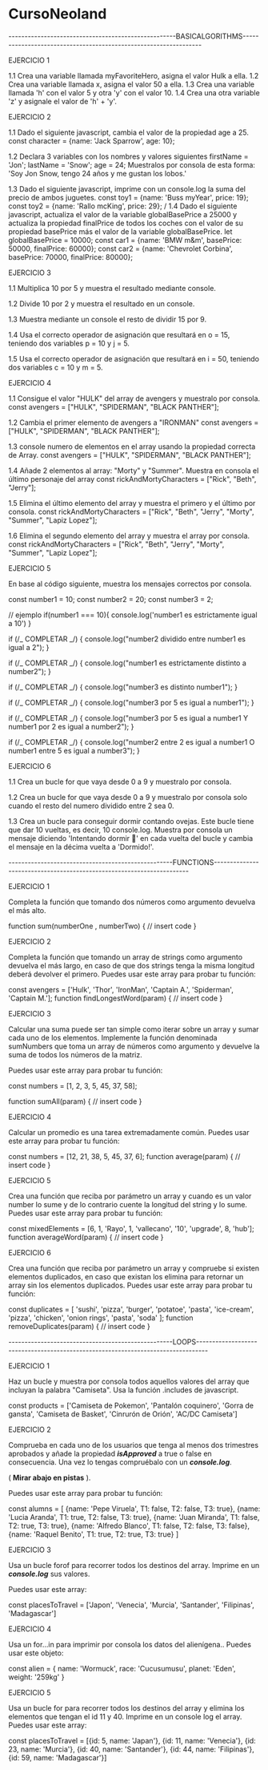 # CursoNeoland

----------------------------------------------------BASICALGORITHMS-----------------------------------------------------------------

EJERCICIO 1

1.1 Crea una variable llamada myFavoriteHero, asigna el valor Hulk a ella.
1.2 Crea una variable llamada x, asigna el valor 50 a ella.
1.3 Crea una variable llamada 'h' con el valor 5 y otra 'y' con el valor 10.
1.4 Crea una otra variable 'z' y asignale el valor de 'h' + 'y'.

EJERCICIO 2

1.1 Dado el siguiente javascript, cambia el valor de la propiedad age a 25.
const character = {name: 'Jack Sparrow', age: 10};

1.2 Declara 3 variables con los nombres y valores siguientes
firstName = 'Jon';
lastName = 'Snow';
age = 24;
Muestralos por consola de esta forma:
'Soy Jon Snow, tengo 24 años y me gustan los lobos.'

1.3 Dado el siguiente javascript, imprime con un console.log la suma del precio de
ambos juguetes.
const toy1 = {name: 'Buss myYear', price: 19};
const toy2 = {name: 'Rallo mcKing', price: 29};
/
1.4 Dado el siguiente javascript, actualiza el valor de la variable globalBasePrice a 25000
y actualiza la propiedad finalPrice de todos los coches con el valor de su propiedad
basePrice más el valor de la variable globalBasePrice.
let globalBasePrice = 10000;
const car1 = {name: 'BMW m&m', basePrice: 50000, finalPrice: 60000};
const car2 = {name: 'Chevrolet Corbina', basePrice: 70000, finalPrice: 80000};

EJERCICIO 3

1.1 Multiplica 10 por 5 y muestra el resultado mediante console.

1.2 Divide 10 por 2 y muestra el resultado en un console.

1.3 Muestra mediante un console el resto de dividir 15 por 9.

1.4 Usa el correcto operador de asignación que resultará en o = 15,
teniendo dos variables p = 10 y j = 5.

1.5 Usa el correcto operador de asignación que resultará en i = 50,
teniendo dos variables c = 10 y m = 5.

EJERCICIO 4

1.1 Consigue el valor "HULK" del array de avengers y muestralo por consola.
const avengers = ["HULK", "SPIDERMAN", "BLACK PANTHER"];

1.2 Cambia el primer elemento de avengers a "IRONMAN"
const avengers = ["HULK", "SPIDERMAN", "BLACK PANTHER"];

1.3 console numero de elementos en el array usando la propiedad correcta de Array.
const avengers = ["HULK", "SPIDERMAN", "BLACK PANTHER"];

1.4 Añade 2 elementos al array: "Morty" y "Summer".
Muestra en consola el último personaje del array
const rickAndMortyCharacters = ["Rick", "Beth", "Jerry"];

1.5 Elimina el último elemento del array y muestra el primero y el último por consola.
const rickAndMortyCharacters = ["Rick", "Beth", "Jerry", "Morty", "Summer", "Lapiz Lopez"];

1.6 Elimina el segundo elemento del array y muestra el array por consola.
const rickAndMortyCharacters = ["Rick", "Beth", "Jerry", "Morty", "Summer", "Lapiz Lopez"];

EJERCICIO 5

En base al código siguiente, muestra los mensajes correctos por consola.

const number1 = 10;
const number2 = 20;
const number3 = 2;

// ejemplo
if(number1 === 10){
console.log('number1 es estrictamente igual a 10')
}

if (/_ COMPLETAR _/) {
console.log("number2 dividido entre number1 es igual a 2");
}

if (/_ COMPLETAR _/) {
console.log("number1 es estrictamente distinto a number2");
}

if (/_ COMPLETAR _/) {
console.log("number3 es distinto number1");
}

if (/_ COMPLETAR _/) {
console.log("number3 por 5 es igual a number1");
}

if (/_ COMPLETAR _/) {
console.log("number3 por 5 es igual a number1 Y number1 por 2 es igual a number2");
}

if (/_ COMPLETAR _/) {
console.log("number2 entre 2 es igual a number1 O number1 entre 5 es igual a number3");
}

EJERCICIO 6

1.1 Crea un bucle for que vaya desde 0 a 9 y muestralo por consola.

1.2 Crea un bucle for que vaya desde 0 a 9 y muestralo por consola solo
cuando el resto del numero dividido entre 2 sea 0.

1.3 Crea un bucle para conseguir dormir contando ovejas.
Este bucle tiene que dar 10 vueltas, es decir, 10 console.log.
Muestra por consola un mensaje diciendo 'Intentando dormir 🐑' en cada vuelta del bucle
y cambia el mensaje en la décima vuelta a 'Dormido!'.

---------------------------------------------------FUNCTIONS----------------------------------------------------------------------

EJERCICIO 1

Completa la función que tomando dos números como argumento devuelva el más alto.

function sum(numberOne , numberTwo) {
// insert code
}

EJERCICIO 2

Completa la función que tomando un array de strings como argumento devuelva el más largo, en caso de que dos strings tenga la misma longitud deberá devolver el primero.
Puedes usar este array para probar tu función:

const avengers = ['Hulk', 'Thor', 'IronMan', 'Captain A.', 'Spiderman', 'Captain M.'];
function findLongestWord(param) {
// insert code
}

EJERCICIO 3

Calcular una suma puede ser tan simple como iterar sobre un array y sumar cada uno de los elementos.
Implemente la función denominada sumNumbers que toma un array de números como argumento y devuelve la suma de todos los números de la matriz.

Puedes usar este array para probar tu función:

const numbers = [1, 2, 3, 5, 45, 37, 58];

function sumAll(param) {
// insert code
}

EJERCICIO 4

Calcular un promedio es una tarea extremadamente común. Puedes usar este array para probar tu función:

const numbers = [12, 21, 38, 5, 45, 37, 6];
function average(param) {
// insert code
}

EJERCICIO 5

Crea una función que reciba por parámetro un array y cuando es un valor number lo sume y de lo contrario cuente la longitud del string y lo sume. Puedes usar este array para probar tu función:

const mixedElements = [6, 1, 'Rayo', 1, 'vallecano', '10', 'upgrade', 8, 'hub'];
function averageWord(param) {
// insert code
}

EJERCICIO 6

Crea una función que reciba por parámetro un array y compruebe si existen elementos duplicados, en caso que existan los elimina para retornar un array sin los elementos duplicados. Puedes usar este array para probar tu función:

const duplicates = [
'sushi',
'pizza',
'burger',
'potatoe',
'pasta',
'ice-cream',
'pizza',
'chicken',
'onion rings',
'pasta',
'soda'
];
function removeDuplicates(param) {
// insert code
}

---------------------------------------------------LOOPS---------------------------------------------------------------------------------

EJERCICIO 1

Haz un bucle y muestra por consola todos aquellos valores del array que incluyan la palabra "Camiseta". Usa la función .includes de javascript.

const products = ['Camiseta de Pokemon', 'Pantalón coquinero', 'Gorra de gansta', 'Camiseta de Basket', 'Cinrurón de Orión', 'AC/DC Camiseta']

EJERCICIO 2

Comprueba en cada uno de los usuarios que tenga al menos dos trimestres aprobados y añade la propiedad **_isApproved_** a true o false en consecuencia. Una vez lo tengas compruébalo con un **_console.log_**.

( **Mirar abajo en pistas** ).

Puedes usar este array para probar tu función:

const alumns = [
{name: 'Pepe Viruela', T1: false, T2: false, T3: true},
{name: 'Lucia Aranda', T1: true, T2: false, T3: true},
{name: 'Juan Miranda', T1: false, T2: true, T3: true},
{name: 'Alfredo Blanco', T1: false, T2: false, T3: false},
{name: 'Raquel Benito', T1: true, T2: true, T3: true}
]

EJERCICIO 3

Usa un bucle forof para recorrer todos los destinos del array. Imprime en un **_console.log_** sus valores.

Puedes usar este array:

const placesToTravel = ['Japon', 'Venecia', 'Murcia', 'Santander', 'Filipinas', 'Madagascar']

EJERCICIO 4

Usa un for...in para imprimir por consola los datos del alienígena.. Puedes usar este objeto:

const alien = {
name: 'Wormuck',
race: 'Cucusumusu',
planet: 'Eden',
weight: '259kg'
}

EJERCICIO 5

Usa un bucle for para recorrer todos los destinos del array y elimina los elementos que tengan el id 11 y 40. Imprime en un console log el array. Puedes usar este array:

const placesToTravel =
[{id: 5, name: 'Japan'},
{id: 11, name: 'Venecia'},
{id: 23, name: 'Murcia'},
{id: 40, name: 'Santander'},
{id: 44, name: 'Filipinas'},
{id: 59, name: 'Madagascar'}]
